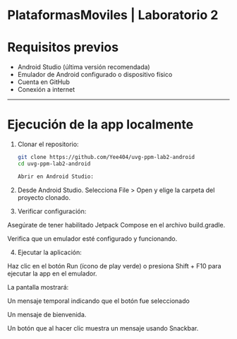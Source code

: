 # PlataformasMoviles | Laboratorio 2

# Requisitos previos

- Android Studio (última versión recomendada)
- Emulador de Android configurado o dispositivo físico
- Cuenta en GitHub
- Conexión a internet

---

# Ejecución de la app localmente

1. Clonar el repositorio:

   ```bash
   git clone https://github.com/Yee404/uvg-ppm-lab2-android
   cd uvg-ppm-lab2-android

   Abrir en Android Studio:

2. Desde Android Studio.
   Selecciona File > Open y elige la carpeta del proyecto clonado.


3. Verificar configuración:

Asegúrate de tener habilitado Jetpack Compose en el archivo build.gradle.

Verifica que un emulador esté configurado y funcionando.



4. Ejecutar la aplicación:

Haz clic en el botón Run (ícono de play verde) o presiona Shift + F10 para ejecutar la app en el emulador.

La pantalla mostrará:

Un mensaje temporal indicando que el botón fue seleccionado

Un mensaje de bienvenida.

Un botón que al hacer clic muestra un mensaje usando Snackbar.
